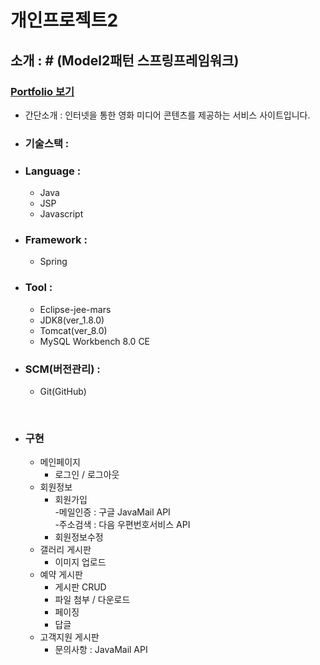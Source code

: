 # 개인프로젝트2

## 소개 : # (Model2패턴 스프링프레임워크)
### <a href="https://github.com/singhasla/ITwill_myProject/blob/master/Portfolio1.pdf">Portfolio 보기</a>
  
  - 간단소개 : 인터넷을 통한 영화 미디어 콘텐츠를 제공하는 서비스 사이트입니다.

  - ### 기술스택 :
  + ### Language : 
    * Java
    * JSP
    * Javascript
    
  + ### Framework :
    * Spring
    
  + ### Tool : 
    * Eclipse-jee-mars
    * JDK8(ver_1.8.0)
    * Tomcat(ver_8.0)
    * MySQL Workbench 8.0 CE
  + ### SCM(버전관리) :
    * Git(GitHub)


<Br>
   
   - ### 구현
      + 메인페이지
         * 로그인 / 로그아웃
      + 회원정보
         * 회원가입<Br>
            -메일인증 : 구글 JavaMail API<Br>
            -주소검색 : 다음 우편번호서비스 API<Br>
         * 회원정보수정
      + 갤러리 게시판
         * 이미지 업로드
      + 예약 게시판
         * 게시판 CRUD
         * 파일 첨부 / 다운로드
         * 페이징
         * 답글
      + 고객지원 게시판
         * 문의사항 : JavaMail API
